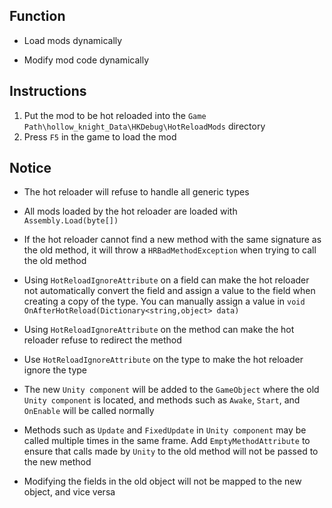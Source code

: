 ## Function

- Load mods dynamically

- Modify mod code dynamically

## Instructions

1. Put the mod to be hot reloaded into the `Game Path\hollow_knight_Data\HKDebug\HotReloadMods` directory
2. Press `F5` in the game to load the mod

## Notice

- The hot reloader will refuse to handle all generic types

- All mods loaded by the hot reloader are loaded with `Assembly.Load(byte[])`

- If the hot reloader cannot find a new method with the same signature as the old method, it will throw a `HRBadMethodException` when trying to call the old method

- Using `HotReloadIgnoreAttribute` on a field can make the hot reloader not automatically convert the field and assign a value to the field when creating a copy of the type. You can manually assign a value in `void OnAfterHotReload(Dictionary<string,object> data)`

- Using `HotReloadIgnoreAttribute` on the method can make the hot reloader refuse to redirect the method

- Use `HotReloadIgnoreAttribute` on the type to make the hot reloader ignore the type

- The new `Unity component` will be added to the `GameObject` where the old `Unity component` is located, and methods such as `Awake`, `Start`, and `OnEnable` will be called normally

- Methods such as `Update` and `FixedUpdate` in `Unity component` may be called multiple times in the same frame. Add `EmptyMethodAttribute` to ensure that calls made by `Unity` to the old method will not be passed to the new method

- Modifying the fields in the old object will not be mapped to the new object, and vice versa